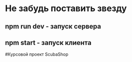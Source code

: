 # Не забудь поставить звезду

## npm run dev - запуск сервера

## npm start - запуск клиента
#Курсовой проект ScubaShop
